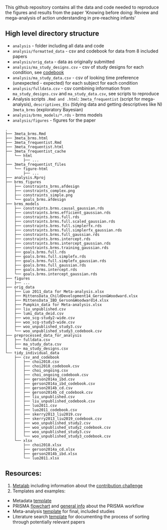 This github repository contains all the data and code needed to reproduce the figures and results from the paper 'Knowing before doing: Review and mega-analysis of action understanding in pre-reaching infants'

## High level directory structure
- `analysis` - folder including all data and code
- `analysis/formatted_data` - csv and codebook for data from 8 included papers
- `analysis/orig_data` - data as originally submitted
- `analysis/ma_study_designs.csv` - csv of study designs for each condition, see [codebook](https://docs.google.com/spreadsheets/d/1-tEF2RZS6OjN8_kEeWTIHrI-lr5VpvC_58wk4X7YUC0/edit#gid=1931065704)
- `analysis/ma_study_data.csv` - csv of looking time preference (unexpected - expected) for each subject for each condition
- `analysis/fulldata.csv` - csv combining information from `ma_study_designs.csv` and `ma_study_data.csv`, see scripts to reproduce
- Analysis scripts `.Rmd and .html`: `3meta_frequentist` (script for mega-analysis), `descriptives_ESs` (tidying data and getting descriptives like N) `3meta_brms` (exploratory Bayesian)
- `analysis/brms_models/*.rds` - brms models
- `analysis/figures` - figures for the paper


```
.
├── 3meta_brms.Rmd
├── 3meta_brms.html
├── 3meta_frequentist.Rmd
├── 3meta_frequentist.html
├── 3meta_frequentist_cache
│   └── html
│       ├── ...
├── 3meta_frequentist_files
│   └── figure-html
│       ├── ...
├── analysis.Rproj
├── brms_figures
│   ├── constraints_brms.afdesign
│   ├── constraints_complex.png
│   ├── constraints_simple.png
│   └── goals_brms.afdesign
├── brms_models
│   ├── constraints.brms.causal_gaussian.rds
│   ├── constraints.brms.efficient_gaussian.rds
│   ├── constraints.brms.full.rds
│   ├── constraints.brms.full.scaled_gaussian.rds
│   ├── constraints.brms.full.simplerfx.rds
│   ├── constraints.brms.full.simplerfx_gaussian.rds
│   ├── constraints.brms.full_gaussian.rds
│   ├── constraints.brms.intercept.rds
│   ├── constraints.brms.intercept_gaussian.rds
│   ├── constraints.brms.training_gaussian.rds
│   ├── goals.brms.full.rds
│   ├── goals.brms.full.simplefx.rds
│   ├── goals.brms.full.simplefx_gaussian.rds
│   ├── goals.brms.full_gaussian.rds
│   ├── goals.brms.intercept.rds
│   └── goals.brms.intercept_gaussian.rds
├── figures
│   ├── ...
├── orig_data
│   ├── Luo 2011_data for Meta-analysis.xlsx
│   ├── MittensData_ChildDevelopment14_Gerson&Woodward.xlsx
│   ├── MittensData_IBD_Gerson&Woodward14.xlsx
│   ├── Pumpkin_data for Meta-analysis.xlsx
│   ├── liu_unpublished.csv
│   ├── lumi_data_deid.csv
│   ├── woo_scg-study2-wide.csv
│   ├── woo_scg-study3-wide.csv
│   ├── woo_unpublished_study3.csv
│   └── woo_unpublished_study3_codebook.csv
├── preprocessed_data_for_analysis
│   ├── fulldata.csv
│   ├── ma_study_data.csv
│   └── ma_study_designs.csv
└── tidy_individual_data
    ├── csv_and_codebook
    │   ├── choi2018.csv
    │   ├── choi2018_codebook.csv
    │   ├── choi_ongoing.csv
    │   ├── choi_ongoing_codebook.csv
    │   ├── gerson2014a_ibd.csv
    │   ├── gerson2014a_ibd_codebook.csv
    │   ├── gerson2014b_cd.csv
    │   ├── gerson2014b_cd_codebook.csv
    │   ├── liu_unpublished.csv
    │   ├── liu_unpublished_codebook.csv
    │   ├── luo2011.csv
    │   ├── luo2011_codebook.csv
    │   ├── skerry2013_liu2019.csv
    │   ├── skerry2013_liu2019_codebook.csv
    │   ├── woo_unpublished_study2.csv
    │   ├── woo_unpublished_study2_codebook.csv
    │   ├── woo_unpublished_study3.csv
    │   └── woo_unpublished_study3_codebook.csv
    └── xlsx
        ├── choi2018.xlsx
        ├── gerson2014a_cd.xlsx
        ├── gerson2014b_ibd.xlsx
        └── luo2011.xlsx
```

## Resources:
1. [Metalab](http://metalab.stanford.edu/) including information about the [contribution challenge](https://docs.google.com/document/d/1WH6y-7Hq-BRs7PAfH7jJY8qvPdBcy8IeHxfXeaqAJUI/edit)
2. Templates and examples:
- Metadata [template](https://docs.google.com/document/d/12SpehtoFfIvUjUBHYvi9rnIKeXAYduFdofRlQ0HAh5s/edit)
- PRISMA [flowchart](https://docs.google.com/presentation/d/1DKY8BTZZ82bGyGwpGsyyzsilOqE1F1NcDLTKWtCe9AY/edit#slide=id.p) and [general info](http://prisma-statement.org/) about the PRISMA workflow
- Meta-analysis [template](https://docs.google.com/spreadsheets/d/12Y_2BcFSu48t0F8a_xrY1Ro2fJoCIV1h8O627WNcrjY/edit#gid=0) for final, included studies 
- Literature search [template](https://docs.google.com/spreadsheets/d/1mtN4g6FddpBljQzrR-mS0y414M9wQNjK4Vz09nLOe2s/edit#gid=0) for documenting the process of sorting through potentially relevant papers 

